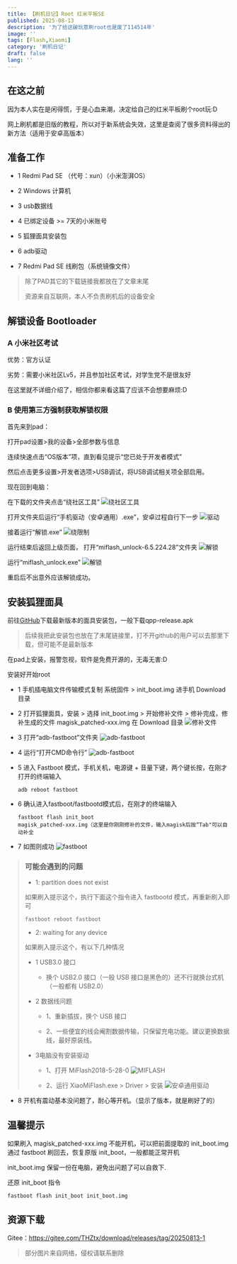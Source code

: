 ```yaml
---
title: 【刷机日记】Root 红米平板SE
published: 2025-08-13
description: '为了给这破玩意刷root也是废了114514年'
image: ''
tags: [Flash,Xiaomi]
category: '刷机日记'
draft: false 
lang: ''
---
```

## 在这之前

因为本人实在是闲得慌，于是心血来潮，决定给自己的红米平板刷个root玩:D

网上刷机都是旧版的教程，所以对于新系统会失效，这里是查阅了很多资料得出的新方法（适用于安卓高版本）

## 准备工作

- 1 Redmi Pad SE （代号：xun）（小米澎湃OS）

- 2 Windows 计算机

- 3 usb数据线

- 4 已绑定设备 >= 7天的小米账号

- 5 狐狸面具安装包

- 6 adb驱动

- 7 Redmi Pad SE 线刷包（系统镜像文件）

> 除了PAD其它的下载链接我都放在了文章末尾
>
> 资源来自互联网，本人不负责刷机后的设备安全

## 解锁设备 Bootloader
### A 小米社区考试

优势：官方认证

劣势：需要小米社区Lv5，并且参加社区考试，对学生党不是很友好

在这里就不详细介绍了，相信你都来看这篇了应该不会想要麻烦:D

### B 使用第三方强制获取解锁权限
首先来到pad：

打开pad设置>我的设备>全部参数与信息

连续快速点击“OS版本”项，直到看见提示“您已处于开发者模式”

然后点击更多设置>开发者选项>USB调试，将USB调试相关项全部启用。

现在回到电脑：

在下载的文件夹点击“绕社区工具”
![绕社区工具](image-9.png)


打开文件夹后运行“手机驱动（安卓通用）.exe”，安卓过程自行下一步
![驱动](image-1.png)

接着运行“解锁.exe”
![绕限制](image-2.png)

运行结束后返回上级页面，
打开“miflash_unlock-6.5.224.28”文件夹
![解锁](image-3.png)


运行“miflash_unlock.exe”
![解锁](image-4.png)

重启后不出意外应该解锁成功。

## 安装狐狸面具

前往[GitHub](https://github.com/1q23lyc45/KitsuneMagisk/releases)下载最新版本的面具安装包，一般下载qpp-release.apk
> 后续我把此安装包也放在了末尾链接里，打不开github的用户可以去那里下载，但可能不是最新版本

在pad上安装，报警忽视，软件是免费开源的，无毒无害:D

安装好开始root

- 1 手机插电脑文件传输模式复制 系统固件 > init_boot.img 进手机 Download 目录

- 2 打开狐狸面具，安装 > 选择 init_boot.img > 开始修补文件 > 修补完成，修补生成的文件 magisk_patched-xxx.img 在 Download 目录
 ![修补文件](image-5.png)

- 3 打开“adb-fastboot”文件夹
![adb-fastboot](image-6.png)

- 4 运行“打开CMD命令行”
![adb-fastboot](image-7.png)

- 5 进入 Fastboot 模式，手机关机，电源键 + 音量下键，两个键长按，在刚才打开的终端输入

    <code>adb reboot fastboot</code>

- 6 确认进入fastboot/fastbootd模式后，在刚才的终端输入

    <code>fastboot flash init_boot magisk_patched-xxx.img（这里是你刚刚修补的文件，输入magisk后按“Tab"可以自动补全</code>

- 7 如图则成功
![fastboot](image-8.png)

>### 可能会遇到的问题
>
>- 1: partition does not exist
>
>如果刷入提示这个，执行下面这个指令进入 fastbootd 模式，再重新刷入即可
>
><code>fastboot reboot fastboot</code>
>
>- 2: waiting for any device
>
>如果刷入提示这个，有以下几种情况
>
>- 1 USB3.0 接口
>
>    - 换个 USB2.0 接口（一般 USB 接口是黑色的）还不行就换台式机（一般都有 USB2.0）
>
>- 2 数据线问题
>
>    - 1、重新插拔，换个 USB 接口
>
>    - 2、一些便宜的线会阉割数据传输，只保留充电功能。建议更换数据线，最好原装线。
>
>- 3电脑没有安装驱动
>
>    - 1、打开 MiFlash2018-5-28-0
>    ![MIFLASH](image-10.png)
>
>    - 2、运行 XiaoMiFlash.exe > Driver > 安装
>   ![安卓通用驱动](image-11.png)

- 8 开机有震动基本没问题了，耐心等开机。（显示了版本，就是刷好了的）

## 温馨提示
如果刷入 magisk_patched-xxx.img 不能开机，可以把前面提取的 init_boot.img 通过 fastboot 刷回去，恢复原版 init_boot，一般都能正常开机

init_boot.img 保留一份在电脑，避免出问题了可以自救下.

还原 init_boot 指令

<code>fastboot flash init_boot init_boot.img</code>

## 资源下载

Gitee：https://gitee.com/THZtx/download/releases/tag/20250813-1

> 部分图片来自网络，侵权请联系删除